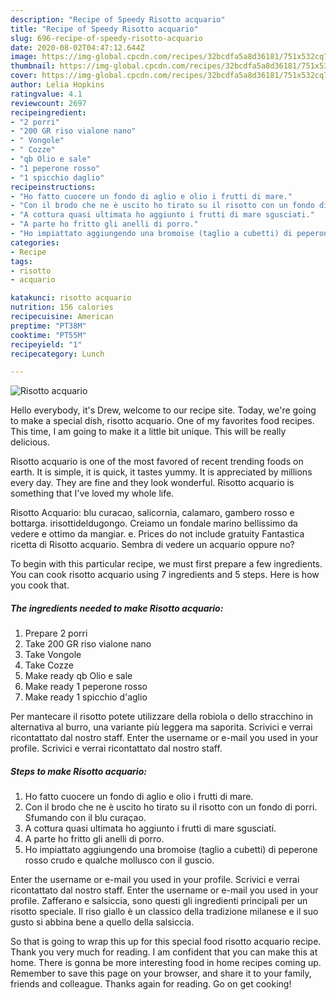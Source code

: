 ```yaml
---
description: "Recipe of Speedy Risotto acquario"
title: "Recipe of Speedy Risotto acquario"
slug: 696-recipe-of-speedy-risotto-acquario
date: 2020-08-02T04:47:12.644Z
image: https://img-global.cpcdn.com/recipes/32bcdfa5a8d36181/751x532cq70/risotto-acquario-recipe-main-photo.jpg
thumbnail: https://img-global.cpcdn.com/recipes/32bcdfa5a8d36181/751x532cq70/risotto-acquario-recipe-main-photo.jpg
cover: https://img-global.cpcdn.com/recipes/32bcdfa5a8d36181/751x532cq70/risotto-acquario-recipe-main-photo.jpg
author: Lelia Hopkins
ratingvalue: 4.1
reviewcount: 2697
recipeingredient:
- "2 porri"
- "200 GR riso vialone nano"
- " Vongole"
- " Cozze"
- "qb Olio e sale"
- "1 peperone rosso"
- "1 spicchio daglio"
recipeinstructions:
- "Ho fatto cuocere un fondo di aglio e olio i frutti di mare."
- "Con il brodo che ne è uscito ho tirato su il risotto con un fondo di porri. Sfumando con il blu curaçao."
- "A cottura quasi ultimata ho aggiunto i frutti di mare sgusciati."
- "A parte ho fritto gli anelli di porro."
- "Ho impiattato aggiungendo una bromoise (taglio a cubetti) di peperone rosso crudo e qualche mollusco con il guscio."
categories:
- Recipe
tags:
- risotto
- acquario

katakunci: risotto acquario 
nutrition: 156 calories
recipecuisine: American
preptime: "PT38M"
cooktime: "PT55M"
recipeyield: "1"
recipecategory: Lunch

---
```



![Risotto acquario](https://img-global.cpcdn.com/recipes/32bcdfa5a8d36181/751x532cq70/risotto-acquario-recipe-main-photo.jpg)

Hello everybody, it's Drew, welcome to our recipe site. Today, we're going to make a special dish, risotto acquario. One of my favorites food recipes. This time, I am going to make it a little bit unique. This will be really delicious.

Risotto acquario is one of the most favored of recent trending foods on earth. It is simple, it is quick, it tastes yummy. It is appreciated by millions every day. They are fine and they look wonderful. Risotto acquario is something that I've loved my whole life.

Risotto Acquario: blu curacao, salicornia, calamaro, gambero rosso e bottarga. irisottideldugongo. Creiamo un fondale marino bellissimo da vedere e ottimo da mangiar. e. Prices do not include gratuity Fantastica ricetta di Risotto acquario. Sembra di vedere un acquario oppure no?


To begin with this particular recipe, we must first prepare a few ingredients. You can cook risotto acquario using 7 ingredients and 5 steps. Here is how you cook that.

<!--inarticleads1-->

##### The ingredients needed to make Risotto acquario:

1. Prepare 2 porri
1. Take 200 GR riso vialone nano
1. Take  Vongole
1. Take  Cozze
1. Make ready qb Olio e sale
1. Make ready 1 peperone rosso
1. Make ready 1 spicchio d&#39;aglio


Per mantecare il risotto potete utilizzare della robiola o dello stracchino in alternativa al burro, una variante più leggera ma saporita. Scrivici e verrai ricontattato dal nostro staff. Enter the username or e-mail you used in your profile. Scrivici e verrai ricontattato dal nostro staff. 

<!--inarticleads2-->

##### Steps to make Risotto acquario:

1. Ho fatto cuocere un fondo di aglio e olio i frutti di mare.
1. Con il brodo che ne è uscito ho tirato su il risotto con un fondo di porri. Sfumando con il blu curaçao.
1. A cottura quasi ultimata ho aggiunto i frutti di mare sgusciati.
1. A parte ho fritto gli anelli di porro.
1. Ho impiattato aggiungendo una bromoise (taglio a cubetti) di peperone rosso crudo e qualche mollusco con il guscio.


Enter the username or e-mail you used in your profile. Scrivici e verrai ricontattato dal nostro staff. Enter the username or e-mail you used in your profile. Zafferano e salsiccia, sono questi gli ingredienti principali per un risotto speciale. Il riso giallo è un classico della tradizione milanese e il suo gusto si abbina bene a quello della salsiccia. 

So that is going to wrap this up for this special food risotto acquario recipe. Thank you very much for reading. I am confident that you can make this at home. There is gonna be more interesting food in home recipes coming up. Remember to save this page on your browser, and share it to your family, friends and colleague. Thanks again for reading. Go on get cooking!
